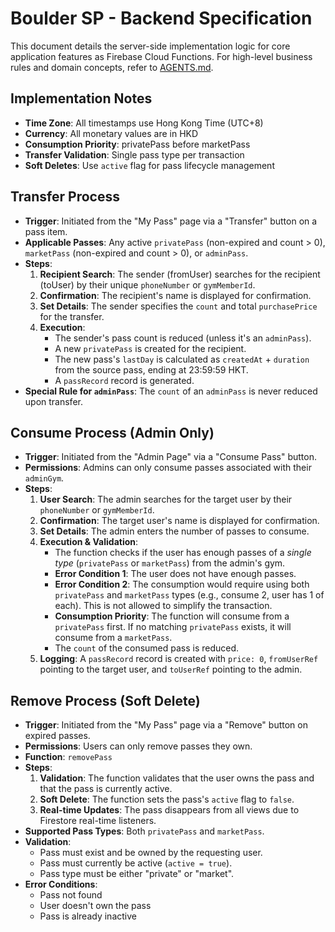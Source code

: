 # Boulder SP - Backend Specification

This document details the server-side implementation logic for core application features as Firebase Cloud Functions. For high-level business rules and domain concepts, refer to [AGENTS.md](./AGENTS.md).

## Implementation Notes

- **Time Zone**: All timestamps use Hong Kong Time (UTC+8)
- **Currency**: All monetary values are in HKD
- **Consumption Priority**: privatePass before marketPass
- **Transfer Validation**: Single pass type per transaction
- **Soft Deletes**: Use `active` flag for pass lifecycle management

## Transfer Process

- **Trigger**: Initiated from the "My Pass" page via a "Transfer" button on a pass item.
- **Applicable Passes**: Any active `privatePass` (non-expired and count > 0), `marketPass` (non-expired and count > 0), or `adminPass`.
- **Steps**:
    1.  **Recipient Search**: The sender (fromUser) searches for the recipient (toUser) by their unique `phoneNumber` or `gymMemberId`.
    2.  **Confirmation**: The recipient's name is displayed for confirmation.
    3.  **Set Details**: The sender specifies the `count` and total `purchasePrice` for the transfer.
    4.  **Execution**:
        - The sender's pass count is reduced (unless it's an `adminPass`).
        - A new `privatePass` is created for the recipient.
        - The new pass's `lastDay` is calculated as `createdAt` + `duration` from the source pass, ending at 23:59:59 HKT.
        - A `passRecord` record is generated.
- **Special Rule for `adminPass`**: The `count` of an `adminPass` is never reduced upon transfer.

## Consume Process (Admin Only)

- **Trigger**: Initiated from the "Admin Page" via a "Consume Pass" button.
- **Permissions**: Admins can only consume passes associated with their `adminGym`.
- **Steps**:
    1.  **User Search**: The admin searches for the target user by their `phoneNumber` or `gymMemberId`.
    2.  **Confirmation**: The target user's name is displayed for confirmation.
    3.  **Set Details**: The admin enters the number of passes to consume.
    4.  **Execution & Validation**:
        - The function checks if the user has enough passes of a *single type* (`privatePass` or `marketPass`) from the admin's gym.
        - **Error Condition 1**: The user does not have enough passes.
        - **Error Condition 2**: The consumption would require using both `privatePass` and `marketPass` types (e.g., consume 2, user has 1 of each). This is not allowed to simplify the transaction.
        - **Consumption Priority**: The function will consume from a `privatePass` first. If no matching `privatePass` exists, it will consume from a `marketPass`.
        - The `count` of the consumed pass is reduced.
    5.  **Logging**: A `passRecord` record is created with `price: 0`, `fromUserRef` pointing to the target user, and `toUserRef` pointing to the admin.

## Remove Process (Soft Delete)

- **Trigger**: Initiated from the "My Pass" page via a "Remove" button on expired passes.
- **Permissions**: Users can only remove passes they own.
- **Function**: `removePass`
- **Steps**:
    1.  **Validation**: The function validates that the user owns the pass and that the pass is currently active.
    2.  **Soft Delete**: The function sets the pass's `active` flag to `false`.
    3.  **Real-time Updates**: The pass disappears from all views due to Firestore real-time listeners.
- **Supported Pass Types**: Both `privatePass` and `marketPass`.
- **Validation**:
    - Pass must exist and be owned by the requesting user.
    - Pass must currently be active (`active = true`).
    - Pass type must be either "private" or "market".
- **Error Conditions**:
    - Pass not found
    - User doesn't own the pass
    - Pass is already inactive

